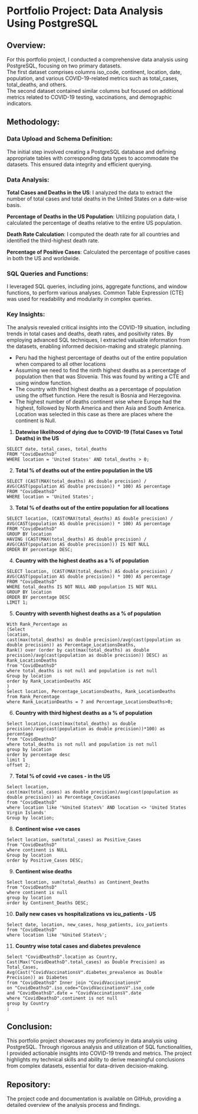 # Portfolio Project: Data Analysis Using PostgreSQL

## Overview:
For this portfolio project, I conducted a comprehensive data analysis using PostgreSQL, focusing on two primary datasets.<br>
The first dataset comprises columns iso_code, continent, location, date, population, and various COVID-19-related metrics such as total_cases, total_deaths, and others.<br>
The second dataset contained similar columns but focused on additional metrics related to COVID-19 testing, vaccinations, and demographic indicators.<br>

## Methodology:
### Data Upload and Schema Definition:
The initial step involved creating a PostgreSQL database and defining appropriate tables with corresponding data types to accommodate the datasets. This ensured data integrity and efficient querying.
### Data Analysis:
**Total Cases and Deaths in the US**: I analyzed the data to extract the number of total cases and total deaths in the United States on a date-wise basis.<br>

**Percentage of Deaths in the US Population**: Utilizing population data, I calculated the percentage of deaths relative to the entire US population.<br>

**Death Rate Calculation**: I computed the death rate for all countries and identified the third-highest death rate.<br>

**Percentage of Positive Cases**: Calculated the percentage of positive cases in both the US and worldwide.

### SQL Queries and Functions:
I leveraged SQL queries, including joins, aggregate functions, and window functions, to perform various analyses. Common Table Expression (CTE) was used for readability and modularity in complex queries.

### Key Insights:
The analysis revealed critical insights into the COVID-19 situation, including trends in total cases and deaths, death rates, and positivity rates. By employing advanced SQL techniques, I extracted valuable information from the datasets, enabling informed decision-making and strategic planning.
-	Peru had the highest percentage of deaths out of the entire population when compared to all other locations
-	Assuming we need to find the ninth highest deaths as a percentage of population then that was Slovenia. This was found by writing a CTE and using window function.
-	The country with third highest deaths as a percentage of population using the offset function. Here the result is Bosnia and Herzegovina. 
-	The highest number of deaths continent wise where Europe had the highest, followed by North America and then Asia and South America. Location was selected in this case as there are places where the continent is Null. 

1. **Datewise likelihood of dying due to COVID-19 (Total Cases vs Total Deaths) in the US**
```
SELECT date, total_cases, total_deaths
FROM "CovidDeathsD"
WHERE location = 'United States' AND total_deaths > 0;
```
 

2. **Total % of deaths out of the entire population in the US**
```
SELECT (CAST(MAX(total_deaths) AS double precision) / AVG(CAST(population AS double precision)) * 100) AS percentage
FROM "CovidDeathsD"
WHERE location = 'United States';
```
 
3. **Total % of deaths out of the entire population for all locations**
```   
SELECT location, (CAST(MAX(total_deaths) AS double precision) / AVG(CAST(population AS double precision)) * 100) AS percentage 
FROM "CovidDeathsD" 
GROUP BY location 
HAVING (CAST(MAX(total_deaths) AS double precision) / AVG(CAST(population AS double precision))) IS NOT NULL
ORDER BY percentage DESC;
``` 

4. **Country with the highest deaths as a % of population**
``` 
SELECT location, (CAST(MAX(total_deaths) AS double precision) / AVG(CAST(population AS double precision)) * 100) AS percentage 
FROM "CovidDeathsD" 
WHERE total_deaths IS NOT NULL AND population IS NOT NULL
GROUP BY location 
ORDER BY percentage DESC
LIMIT 1;
```
 
5. **Country with seventh highest deaths as a % of population**
```
With Rank_Percentage as
(Select 
location, 
cast(max(total_deaths) as double precision)/avg(cast(population as double precision)) as Percentage_LocationsDeaths,
Rank() over (order by cast(max(total_deaths) as double precision)/avg(cast(population as double precision)) DESC) as Rank_LocationDeaths
from "CovidDeathsD"
where total_deaths is not null and population is not null
Group by location
order by Rank_LocationDeaths ASC
)
Select location, Percentage_LocationsDeaths, Rank_LocationDeaths
from Rank_Percentage 
where Rank_LocationDeaths = 7 and Percentage_LocationsDeaths>0;
```
 
6. **Country with third highest deaths as a % of population**
```
Select location,(cast(max(total_deaths) as double precision)/avg(cast(population as double precision))*100) as percentage 
from "CovidDeathsD" 
where total_deaths is not null and population is not null
group by location 
order by percentage desc
limit 1
offset 2;
``` 

7. **Total % of covid +ve cases - in the US**
```
Select location, 
cast(max(total_cases) as double precision)/avg(cast(population as double precision)) as Percentage_CovidCases
from "CovidDeathsD"
where location like '%United States%' AND location <> 'United States Virgin Islands'
Group by location;
```
 
8. **Continent wise +ve cases**
```
Select location, sum(total_cases) as Positive_Cases
from "CovidDeathsD"
where continent is NULL
Group by location
order by Positive_Cases DESC;
``` 

9. **Continent wise deaths**
```
Select location, sum(total_deaths) as Continent_Deaths
from "CovidDeathsD"
where continent is null
group by location
order by Continent_Deaths DESC;
``` 

10. **Daily new cases vs hospitalizations vs icu_patients - US**
```
Select date, location, new_cases, hosp_patients, icu_patients
from "CovidDeathsD"
where location like '%United States%';
``` 

11. **Country wise total cases and diabetes prevalence**
```
Select "CovidDeathsD".location as Country,
Cast(Max("CovidDeathsD".total_cases) as Double Precision) as Total_Cases, 
Avg(Cast("CovidVaccinationsV".diabetes_prevalence as Double Precision)) as Diabetes
from "CovidDeathsD" Inner join "CovidVaccinationsV" 
on "CovidDeathsD".iso_code="CovidVaccinationsV".iso_code 
and "CovidDeathsD".date = "CovidVaccinationsV".date
where "CovidDeathsD".continent is not null 
group by Country
;
``` 

## Conclusion:
This portfolio project showcases my proficiency in data analysis using PostgreSQL. Through rigorous analysis and utilization of SQL functionalities, I provided actionable insights into COVID-19 trends and metrics. The project highlights my technical skills and ability to derive meaningful conclusions from complex datasets, essential for data-driven decision-making.

## Repository:
The project code and documentation is available on GitHub, providing a detailed overview of the analysis process and findings.

